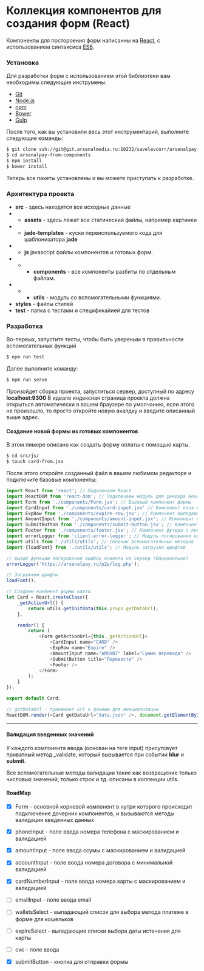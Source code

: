 # Коллекция компонентов для создания форм (React)

Компоненты для постороения форм написанны на [React], с использованием синтаксиса [ES6].

### Установка
Для разработки форм с использованием этой библиотеки вам необходимы следующие инструмены:

- [Git]
- [Node.js]
- [npm]
- [Bower]
- [Gulp]

После того, как вы установили весь этот инструментарий, выполните следующие команды:

```sh
$ git clone ssh://git@git.arsenalmedia.ru:10232/savelevcorr/arsenalpay-from-components.git
$ cd arsenalpay-from-components
$ npm install
$ bower install
```

Теперь все пакеты установлены и вы можете приступать к разработке.

### Архитектура проекта
 - __src__ - здесь находятся все исходные данные
 - - __assets__ -  здесь лежат все статический файлы, например картинки
 - - __jade-templates__ - куски переиспользуемого кода для шаблонизатора **jade**
 - - __js__ javascript файлы компонентов и готовых форм.
 - - - __components__ - все компоненты разбиты по отдельным файлам.
 - - - __utils__ - модуль со вспомогательными функциями.
 - __styles__ - файлы стилей
 - __test__ - папка с тестами и спецификайией для тестов

### Разработка

Во-первых, запустите тесты, чтобы быть увереным в правильности вспомогательных функций
```sh
$ npm run test
```

Далее выполните команду:
```sh
$ npm run serve
```
Произойдет сборка проекта, запуститься сервер, доступный по адресу __localhost:9300__
В идеале индексная страница проекта должна открыться автоматически в  вашем браузере по умолчанию,
если этого не произошло, то просто откройте новую вкалдку и введите описанный выше адрес.

#### Создание новой формы из готовых компонентов

В этом пимере описано как создать форму оплаты с помощью карты.

```sh
$ cd src/js/
$ touch card-from.jsx
```

После этого откройте созданный файл в вашем любимом редакторе и подключите базовые компоненты:
```javascript
import React from 'react'; // Подключаем React
import ReactDOM from 'react-dom'; // Подключаем модуль для рендера React компонентов в DOM
import Form from './components/Form.jsx'; // Базовый компонент формы
import CardInput from './components/card-input.jsx' // Компонент поля ввода номера карты
import ExpRow from './components/expire-row.jsx'; // Компонент выпадающих списков даты истечения и cvc
import AmountInput from './components/amount-input.jsx'; // Компонент поля вводы суммы
import SubmitButton from './components/submit-button.jsx'; // Компонент кнопки для сабмита
import Footer from './components/footer.jsx'; // Компонент футера с логотипами и ссылкой
import errorLogger from 'client-error-logger'; // Модуль логирования ошибок
import utils from './utils/utils'; // сборник вспомогательных методов
import {loadFont} from './utils/utils'; // Модуль загрузки шрифтов

// вызов функции логирования ошибок клиента на сервер (Опционально)
errorLogger('https://arsenalpay.ru/p2p/log.php');

// Загружаем шрифты
loadFont();

// Создаем компнент формы карты
let Card = React.createClass({
    _getActionUrl() {
        return utils.getInitData(this.props.getDataUrl);
    },

    render() {
        return (
            <Form getActionUrl={this._getActionUrl}>
                <CardInput name="CARD" />
                <ExpRow name="Expire" />
                <AmountInput name="AMOUNT" label="Сумма перевода" />
                <SubmitButton title="Перевести" />
                <Footer />
            </Form>
        );
    }
});

export default Card;

// getDataUrl - принимает url к данным для инициализации
ReactDOM.render(<Card getDataUrl="data.json" />, document.getElementById('card-form'));
```

-----

#### Валидация введенных значений
У каждого компонента ввода (основан на теге input) присутсвует приватный метод _validate,
который вызывается при событии  __blur__ и __submit__.

Все вспомогательные методы валидации такие как возвращение только числовых значений,
только строк и тд. описаны в коллекции utils.

#### RoadMap
  - [x] Form - основной корневой компонент в нутри которого происходит подключение
        дочерних компонентов, и вызываются методы валидации введенных данных
  - [x] phoneInput - поле ввода номера телефона с маскированием и валидацией
  - [x] amountInput - поле ввода ссумы с маскированием и валидацией
  - [x] accountInput - поле воода номера договора с минимальной валидацией
  - [x] cardNumberInput - поле ввода номера карты с маскированием и валидацией
  - [ ] emailInput - поле ввода email
  - [ ] walletsSelect - выпадающий список для выбора метода платеже в форме для кошельков
  - [ ] expireSelect - выпадающие списки выбора даты истечения для карты
  - [ ] cvc - поле ввода 
  - [x] submitButton - кнопка для отправки формы
  
  
[//]: # (Вспомогательные ссылки и данные.)

[React]: <https://facebook.github.io/react/>
[jQuery Mask Plugin]: <https://github.com/igorescobar/jQuery-Mask-Plugin>
[jQuery.inputmask]: <https://github.com/RobinHerbots/jquery.inputmask>
[ES6]: <https://developer.mozilla.org/ru/docs/Web/JavaScript/New_in_JavaScript/ECMAScript_6_support_in_Mozilla>
[Git]: <https://git-scm.com/book/ru/v2/%D0%92%D0%B2%D0%B5%D0%B4%D0%B5%D0%BD%D0%B8%D0%B5-%D0%A3%D1%81%D1%82%D0%B0%D0%BD%D0%BE%D0%B2%D0%BA%D0%B0-Git>
[Node.js]: <https://nodejs.org/en/>
[npm]: <https://www.npmjs.com/>
[Bower]: <http://bower.io/>
[Gulp]: <http://gulpjs.com/>